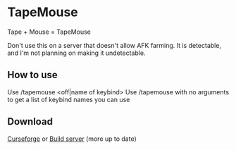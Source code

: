 TapeMouse
=========

Tape + Mouse = TapeMouse

Don't use this on a server that doesn't allow AFK farming.
It is detectable, and I'm not planning on making it undetectable.

How to use
----------

Use /tapemouse <off|name of keybind> <key down delay> <key up delay>
Use /tapemouse with no arguments to get a list of keybind names you can use


Download
--------

[Curseforge](http://minecraft.curseforge.com/mc-mods/223065-tapemouse) or 
[Build server](http://jenkins.dries007.net/job/TapeMouse/) (more up to date)
